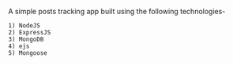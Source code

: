 A simple posts tracking app built using the following technologies-

    1) NodeJS
    2) ExpressJS
    3) MongoDB
    4) ejs
    5) Mongoose
